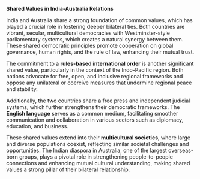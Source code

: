 **Shared Values in India-Australia Relations**

India and Australia share a strong foundation of common values, which has played a crucial role in fostering deeper bilateral ties. Both countries are vibrant, secular, multicultural democracies with Westminster-style parliamentary systems, which creates a natural synergy between them. These shared democratic principles promote cooperation on global governance, human rights, and the rule of law, enhancing their mutual trust.

The commitment to a **rules-based international order** is another significant shared value, particularly in the context of the Indo-Pacific region. Both nations advocate for free, open, and inclusive regional frameworks and oppose any unilateral or coercive measures that undermine regional peace and stability.

Additionally, the two countries share a free press and independent judicial systems, which further strengthens their democratic frameworks. The **English language** serves as a common medium, facilitating smoother communication and collaboration in various sectors such as diplomacy, education, and business.

These shared values extend into their **multicultural societies**, where large and diverse populations coexist, reflecting similar societal challenges and opportunities. The Indian diaspora in Australia, one of the largest overseas-born groups, plays a pivotal role in strengthening people-to-people connections and enhancing mutual cultural understanding, making shared values a strong pillar of their bilateral relationship.